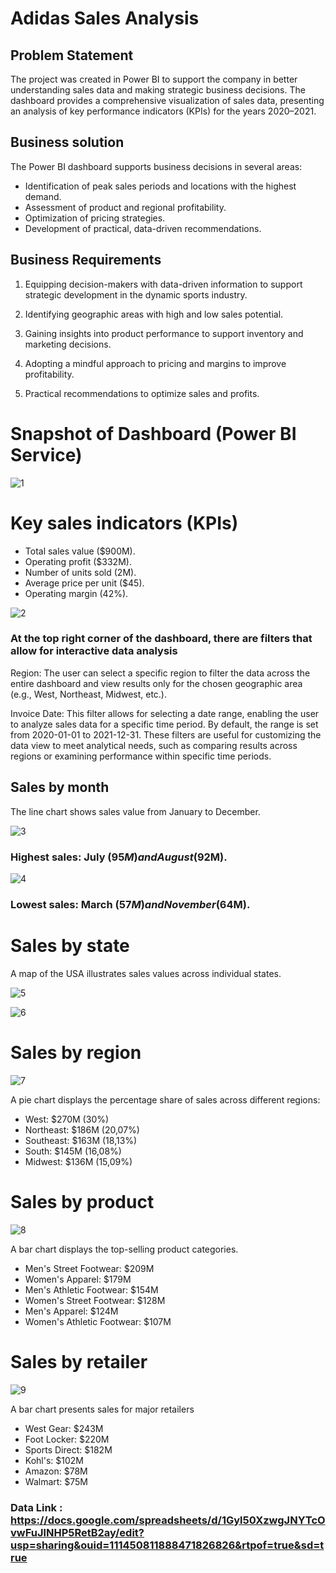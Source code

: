 # Adidas Sales Analysis

## Problem Statement

The project was created in Power BI to support the company in better understanding sales data and making strategic business decisions. The dashboard provides a comprehensive visualization of sales data, presenting an analysis of key performance indicators (KPIs) for the years 2020–2021.

## Business solution
The Power BI dashboard supports business decisions in several areas:

- Identification of peak sales periods and locations with the highest demand.
- Assessment of product and regional profitability.
- Optimization of pricing strategies.
- Development of practical, data-driven recommendations.

## Business Requirements

1. Equipping decision-makers with data-driven information to support strategic development in the dynamic sports industry. 

2. Identifying geographic areas with high and low sales potential.

3. Gaining insights into product performance to support inventory and marketing decisions. 

4. Adopting a mindful approach to pricing and margins to improve profitability.  

5. Practical recommendations to optimize sales and profits.

# Snapshot of Dashboard (Power BI Service)

![1](https://github.com/user-attachments/assets/f7e66a86-d422-430e-a817-7bb86501d489)

# Key sales indicators (KPIs)

- Total sales value ($900M).
- Operating profit ($332M).
- Number of units sold (2M).
- Average price per unit ($45).
- Operating margin (42%).

![2](https://github.com/user-attachments/assets/fb7987ff-e193-4149-91be-69d9c72493fc)

### At the top right corner of the dashboard, there are filters that allow for interactive data analysis
Region:
The user can select a specific region to filter the data across the entire dashboard and view results only for the chosen geographic area (e.g., West, Northeast, Midwest, etc.).

Invoice Date:
This filter allows for selecting a date range, enabling the user to analyze sales data for a specific time period. By default, the range is set from 2020-01-01 to 2021-12-31.
These filters are useful for customizing the data view to meet analytical needs, such as comparing results across regions or examining performance within specific time periods.

## Sales by month  
The line chart shows sales value from January to December.  

![3](https://github.com/user-attachments/assets/585582ce-5c3e-4449-a614-334b62d8c937)

### Highest sales: July ($95M) and August ($92M).  

![4](https://github.com/user-attachments/assets/e6512015-3747-4ce5-ac43-b039049ecf56)

### Lowest sales: March ($57M) and November ($64M).  

# Sales by state  
A map of the USA illustrates sales values across individual states.

![5](https://github.com/user-attachments/assets/de201c16-8d56-4399-8bb3-e1e4f43ce397)

![6](https://github.com/user-attachments/assets/655b39ac-ae51-4857-8b0e-a1c5ef41ead6)

# Sales by region

![7](https://github.com/user-attachments/assets/ca523db9-2088-473c-966b-eb54e57a4031)

A pie chart displays the percentage share of sales across different regions:

- West: $270M (30%)
- Northeast: $186M (20,07%)
- Southeast: $163M (18,13%)
- South: $145M (16,08%)
- Midwest: $136M (15,09%)

# Sales by product

![8](https://github.com/user-attachments/assets/92bd74de-0d77-4be7-b09e-210b2c40efa4)

A bar chart displays the top-selling product categories.

- Men's Street Footwear: $209M
- Women's Apparel: $179M
- Men's Athletic Footwear: $154M
- Women's Street Footwear: $128M
- Men's Apparel: $124M
- Women's Athletic Footwear: $107M

# Sales by retailer

![9](https://github.com/user-attachments/assets/afde8c19-0956-4198-8126-d1e3d3f044fa)

A bar chart presents sales for major retailers

- West Gear: $243M
- Foot Locker: $220M
- Sports Direct: $182M
- Kohl's: $102M
- Amazon: $78M
- Walmart: $75M

### Data Link : https://docs.google.com/spreadsheets/d/1Gyl50XzwgJNYTcOvwFuJlNHP5RetB2ay/edit?usp=sharing&ouid=111450811888471826826&rtpof=true&sd=true
